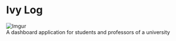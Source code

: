 # Ivy Log

![Imgur](https://i.imgur.com/xVHuCUSh.png) <br/>A dashboard application for
students and professors of a university
